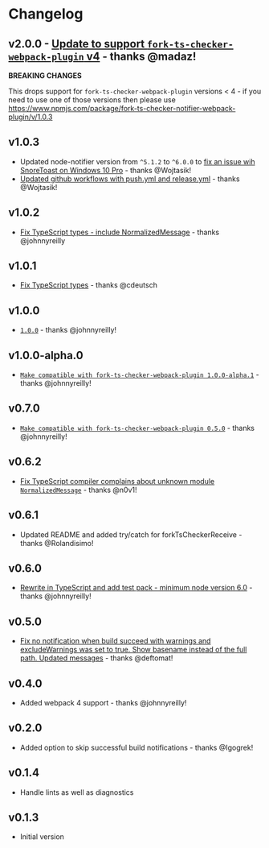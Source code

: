 # Changelog

## v2.0.0 - [Update to support `fork-ts-checker-webpack-plugin` v4](https://github.com/johnnyreilly/fork-ts-checker-notifier-webpack-plugin/pull/34) - thanks @madaz!

**BREAKING CHANGES**

This drops support for `fork-ts-checker-webpack-plugin` versions < 4 - if you need to use one of those versions then please use  https://www.npmjs.com/package/fork-ts-checker-notifier-webpack-plugin/v/1.0.3

## v1.0.3

- Updated node-notifier version from `^5.1.2` to `^6.0.0` to [fix an issue wih SnoreToast on Windows 10 Pro](https://github.com/johnnyreilly/fork-ts-checker-notifier-webpack-plugin/issues/28) - thanks @Wojtasik!
- [Updated github workflows with push.yml and release.yml](https://github.com/johnnyreilly/fork-ts-checker-notifier-webpack-plugin/issues/30) - thanks @Wojtasik!

## v1.0.2

- [Fix TypeScript types - include NormalizedMessage](https://github.com/johnnyreilly/fork-ts-checker-notifier-webpack-plugin/pull/23) - thanks @johnnyreilly

## v1.0.1

- [Fix TypeScript types](https://github.com/johnnyreilly/fork-ts-checker-notifier-webpack-plugin/pull/20) - thanks @cdeutsch

## v1.0.0

- [`1.0.0`](https://github.com/johnnyreilly/fork-ts-checker-notifier-webpack-plugin/pull/15) - thanks @johnnyreilly!

## v1.0.0-alpha.0

- [`Make compatible with fork-ts-checker-webpack-plugin 1.0.0-alpha.1`](https://github.com/johnnyreilly/fork-ts-checker-notifier-webpack-plugin/pull/11) - thanks @johnnyreilly!

## v0.7.0

- [`Make compatible with fork-ts-checker-webpack-plugin 0.5.0`](https://github.com/johnnyreilly/fork-ts-checker-notifier-webpack-plugin/pull/10) - thanks @johnnyreilly!

## v0.6.2

- [Fix TypeScript compiler complains about unknown module `NormalizedMessage`](https://github.com/johnnyreilly/fork-ts-checker-notifier-webpack-plugin/pull/8) - thanks @n0v1!

## v0.6.1

 - Updated README and added try/catch for forkTsCheckerReceive - thanks @Rolandisimo!

## v0.6.0

- [Rewrite in TypeScript and add test pack - minimum node version 6.0](https://github.com/johnnyreilly/fork-ts-checker-notifier-webpack-plugin/pull/6) - thanks @johnnyreilly!

## v0.5.0

- [Fix no notification when build succeed with warnings and excludeWarnings was set to true. Show basename instead of the full path. Updated messages](https://github.com/johnnyreilly/fork-ts-checker-notifier-webpack-plugin/pull/4) - thanks @deftomat!

## v0.4.0

- Added webpack 4 support - thanks @johnnyreilly!

## v0.2.0

- Added option to skip successful build notifications - thanks @Igogrek!

## v0.1.4

- Handle lints as well as diagnostics

## v0.1.3

- Initial version
